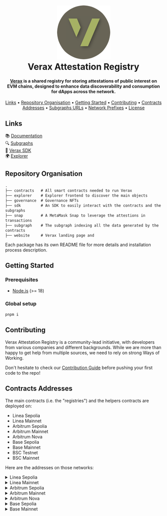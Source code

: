 <h1 align="center">
  <br>
  <a href="https://docs.ver.ax/"><img src="https://raw.githubusercontent.com/Consensys/linea-attestation-registry/dev/doc/verax-logo-circle.png" alt="Verax"></a>
  <br>
  Verax Attestation Registry
  <br>
</h1>

<h4 align="center"><a href="https://docs.ver.ax/">Verax</a> is a shared registry for storing attestations of
public interest on EVM
chains, designed to enhance data discoverability and consumption for dApps across
the network.</h4>

<p align="center">
  <a href="#links">Links</a> •
  <a href="#repository-organisation">Repository Organisation</a> •
  <a href="#getting-started">Getting Started</a> •
  <a href="#contributing">Contributing</a> •
  <a href="#contracts-addresses">Contracts Addresses</a> •
  <a href="#subgraphs-urls">Subgraphs URLs</a> •
  <a href="#network-prefixes">Network Prefixes</a> •
  <a href="#license">License</a>
</p>

## Links

📚 [Documentation](https://docs.ver.ax/)  
🔍 [Subgraphs](#subgraphs-addresses)  
🧱 [Verax SDK](https://www.npmjs.com/package/@verax-attestation-registry/verax-sdk)  
🌍 [Explorer](https://explorer.ver.ax)

## Repository Organisation

```
.
├── contracts   # All smart contracts needed to run Verax
├── explorer    # Explorer frontend to discover the main objects
├── governance  # Governance NFTs
├── sdk         # An SDK to easily interact with the contracts and the subgraphs
├── snap        # A MetaMask Snap to leverage the attestions in transactions
├── subgraph    # The subgraph indexing all the data generated by the contracts
├── website     # Verax landing page and
```

Each package has its own README file for more details and installation process description.

## Getting Started

### Prerequisites

- [Node.js](https://nodejs.org/en/) (>= 18)

### Global setup

```bash
pnpm i
```

## Contributing

Verax Attestation Registry is a community-lead initiative, with developers from various companies and different
backgrounds. While we are more than happy to get help from multiple sources, we need to rely on strong Ways of Working.

Don't hesitate to check our [Contribution Guide](./CONTRIBUTING.md) before pushing your first code to the repo!

## Contracts Addresses

The main contracts (i.e. the "registries") and the helpers contracts are deployed on:

- Linea Sepolia
- Linea Mainnet
- Arbitrum Sepolia
- Arbitrum Mainnet
- Arbitrum Nova
- Base Sepolia
- Base Mainnet
- BSC Testnet
- BSC Mainnet

Here are the addresses on those networks:

<details>
  <summary>Linea Sepolia</summary>

- Router =
  [0xAfA952790492DDeB474012cEA12ba34B788ab39F](https://sepolia.lineascan.build/address/0xAfA952790492DDeB474012cEA12ba34B788ab39F)
- AttestationRegistry =
  [0xDaf3C3632327343f7df0Baad2dc9144fa4e1001F](https://sepolia.lineascan.build/address/0xDaf3C3632327343f7df0Baad2dc9144fa4e1001F)
- ModuleRegistry =
  [0x3C443B9f0c8ed3A3270De7A4815487BA3223C2Fa](https://sepolia.lineascan.build/address/0x3C443B9f0c8ed3A3270De7A4815487BA3223C2Fa)
- PortalRegistry =
  [0xF35fe79104e157703dbCC3Baa72a81A99591744D](https://sepolia.lineascan.build/address/0xF35fe79104e157703dbCC3Baa72a81A99591744D)
- SchemaRegistry =
  [0x90b8542d7288a83EC887229A7C727989C3b56209](https://sepolia.lineascan.build/address/0x90b8542d7288a83EC887229A7C727989C3b56209)

</details>

<details>
  <summary>Linea Mainnet</summary>

- Router =
  [0x4d3a380A03f3a18A5dC44b01119839D8674a552E](https://lineascan.build/address/0x4d3a380A03f3a18A5dC44b01119839D8674a552E)
- AttestationRegistry =
  [0x3de3893aa4Cdea029e84e75223a152FD08315138](https://lineascan.build/address/0x3de3893aa4Cdea029e84e75223a152FD08315138)
- ModuleRegistry =
  [0xf851513A732996F22542226341748f3C9978438f](https://lineascan.build/address/0xf851513A732996F22542226341748f3C9978438f)
- PortalRegistry =
  [0xd5d61e4ECDf6d46A63BfdC262af92544DFc19083](https://lineascan.build/address/0xd5d61e4ECDf6d46A63BfdC262af92544DFc19083)
- SchemaRegistry =
  [0x0f95dCec4c7a93F2637eb13b655F2223ea036B59](https://lineascan.build/address/0x0f95dCec4c7a93F2637eb13b655F2223ea036B59)
- AttestationReader =
  [0x40871e247CF6b8fd8794c9c56bB5c2b8a4FA3B6c](https://lineascan.build/address/0x40871e247CF6b8fd8794c9c56bB5c2b8a4FA3B6c)

</details>

<details>
  <summary>Arbitrum Sepolia</summary>

- Router =
  [0x374B686137eC0DB442a8d833451f8C12cD4B5De4](https://sepolia.arbiscan.io/address/0x374B686137eC0DB442a8d833451f8C12cD4B5De4)
- AttestationRegistry =
  [0xee5e23492bf49C1F4CF0676b3bF49d78A6dD61c5](https://sepolia.arbiscan.io/address/0xee5e23492bf49C1F4CF0676b3bF49d78A6dD61c5)
- ModuleRegistry =
  [0xEC572277d4E87a64DcfA774ED219Dd4E69E4BDc6](https://sepolia.arbiscan.io/address/0xEC572277d4E87a64DcfA774ED219Dd4E69E4BDc6)
- PortalRegistry =
  [0x1ceb52584B6C45C7049dc7fDC476bC138E4beaDE](https://sepolia.arbiscan.io/address/0x1ceb52584B6C45C7049dc7fDC476bC138E4beaDE)
- SchemaRegistry =
  [0x025531b655D9EE335B8E6cc4C118b313f26ACc8F](https://sepolia.arbiscan.io/address/0x025531b655D9EE335B8E6cc4C118b313f26ACc8F)
- AttestationReader =
  [0xBdC45324AB9A7e82Ae15324a3d8352b513Ee2788](https://sepolia.arbiscan.io/address/0xBdC45324AB9A7e82Ae15324a3d8352b513Ee2788)

</details>

<details>
  <summary>Arbitrum Mainnet</summary>

- Router =
  [0xa77196867bB03D04786EF636cDdD82f37A1248a9](https://arbiscan.io/address/0xa77196867bB03D04786EF636cDdD82f37A1248a9)
- AttestationRegistry =
  [0x335E9719e8eFE2a19A92E07BC4836160fC31cd7C](https://arbiscan.io/address/0x335E9719e8eFE2a19A92E07BC4836160fC31cd7C)
- ModuleRegistry =
  [0x3acF4daAB6cbc01546Dd4a96c9665B398d48A4ba](https://arbiscan.io/address/0x3acF4daAB6cbc01546Dd4a96c9665B398d48A4ba)
- PortalRegistry =
  [0x4042D0A54f997EE3a1b0F51e4813654199BFd8bD](https://arbiscan.io/address/0x4042D0A54f997EE3a1b0F51e4813654199BFd8bD)
- SchemaRegistry =
  [0xE96072F46EA0e42e538762dDc0aFa4ED8AE6Ec27](https://arbiscan.io/address/0xE96072F46EA0e42e538762dDc0aFa4ED8AE6Ec27)
- AttestationReader =
  [0x324C060A26444c3fB9B93e03d31e8cfF4b1715C1](https://arbiscan.io/address/0x324C060A26444c3fB9B93e03d31e8cfF4b1715C1)

</details>

<details>
  <summary>Arbitrum Nova</summary>

- Router =
  [0xC81B5149D9Cd49195D00EFb16FED89f3Ba78E03B](https://nova.arbiscan.io/address/0xc81b5149d9cd49195d00efb16fed89f3ba78e03b)
- AttestationRegistry =
  [0xB9Cf26ED827Eb4A7079e8dedB0ea93D932A2e3e8](https://nova.arbiscan.io/address/0xB9Cf26ED827Eb4A7079e8dedB0ea93D932A2e3e8)
- ModuleRegistry =
  [0x46F7471cd2C1d69Cb5e62c1a34F3fCAf81304Fc3](https://nova.arbiscan.io/address/0x46F7471cd2C1d69Cb5e62c1a34F3fCAf81304Fc3)
- PortalRegistry =
  [0xADc8da3d3388dEe74C7134fC4AEe1cF866Da5d38](https://nova.arbiscan.io/address/0xADc8da3d3388dEe74C7134fC4AEe1cF866Da5d38)
- SchemaRegistry =
  [0x9b5BABcEbf0E8550da1eCDe5674783179B6557FB](https://nova.arbiscan.io/address/0x9b5BABcEbf0E8550da1eCDe5674783179B6557FB)
- AttestationReader =
  [0x7A22D0Fba31a4d5b5E4F5263379B4dbf3707b48c](https://nova.arbiscan.io/address/0x7A22D0Fba31a4d5b5E4F5263379B4dbf3707b48c)

</details>

<details>
  <summary>Base Sepolia</summary>

- Router =
  [0xE235826514945186227918325D3E5b5f873861A6](https://sepolia.basescan.org/address/0xE235826514945186227918325D3E5b5f873861A6)
- AttestationRegistry =
  [0x374B686137eC0DB442a8d833451f8C12cD4B5De4](https://sepolia.basescan.org/address/0x374B686137eC0DB442a8d833451f8C12cD4B5De4)
- ModuleRegistry =
  [0xEC572277d4E87a64DcfA774ED219Dd4E69E4BDc6](https://sepolia.basescan.org/address/0xEC572277d4E87a64DcfA774ED219Dd4E69E4BDc6)
- PortalRegistry =
  [0x025531b655D9EE335B8E6cc4C118b313f26ACc8F](https://sepolia.basescan.org/address/0x025531b655D9EE335B8E6cc4C118b313f26ACc8F)
- SchemaRegistry =
  [0x66D2F3DCc970343b83a6263E20832184fa71CFe7](https://sepolia.basescan.org/address/0x66D2F3DCc970343b83a6263E20832184fa71CFe7)

</details>

<details>
  <summary>Base Mainnet</summary>

- Router =
  [0x63b2d528805Fc9373586366705852FA89debd4d0](https://basescan.org/address/0x63b2d528805Fc9373586366705852FA89debd4d0)
- AttestationRegistry =
  [0xA0080DBd35711faD39258E45d9A5D798852b05D4](https://basescan.org/address/0xA0080DBd35711faD39258E45d9A5D798852b05D4)
- ModuleRegistry =
  [0xAd0C12db58098A6665CBEf48f60eB67d81d1F1ff](https://basescan.org/address/0xAd0C12db58098A6665CBEf48f60eB67d81d1F1ff)
- PortalRegistry =
  [0xcbf28432C25B400E645F0EaC05F8954e8EE7c0d6](https://basescan.org/address/0xcbf28432C25B400E645F0EaC05F8954e8EE7c0d6)
- SchemaRegistry =
  [0x8081dCd745f160c148Eb5be510F78628A0951c31](https://basescan.org/address/0x8081dCd745f160c148Eb5be510F78628A0951c31)

<details>
  <summary>BSC Testnet</summary>

- Router =
  [0x90b8542d7288a83EC887229A7C727989C3b56209](https://testnet.bscscan.com/address/0x90b8542d7288a83EC887229A7C727989C3b56209)
- AttestationRegistry =
  [0x5Cc4029f0dDae1FFE527385459D06d81DFD50EEe](https://testnet.bscscan.com/address/0x5Cc4029f0dDae1FFE527385459D06d81DFD50EEe)
- ModuleRegistry =
  [0x6c46c245918d4fcfC13F0a9e2e49d4E2739A353a](https://testnet.bscscan.com/address/0x6c46c245918d4fcfC13F0a9e2e49d4E2739A353a)
- PortalRegistry =
  [0xA4a7517F62216BD42e42a67dF09C25adc72A5897](https://testnet.bscscan.com/address/0xA4a7517F62216BD42e42a67dF09C25adc72A5897)
- SchemaRegistry =
  [0x51929da151eC2C5a5881C750E5b9941eACC46c1d](https://testnet.bscscan.com/address/0x51929da151eC2C5a5881C750E5b9941eACC46c1d)

</details>

<details>
  <summary>BSC</summary>

- Router =
  [0x7a5C1fAC7fF9908a8b2ED479e060619213116A47](https://bscscan.com/address/0x7a5C1fAC7fF9908a8b2ED479e060619213116A47)
- AttestationRegistry =
  [0x3D8A3a8FF21bD295dbBD5319C399e2C4FD27F261](https://bscscan.com/address/0x3D8A3a8FF21bD295dbBD5319C399e2C4FD27F261)
- ModuleRegistry =
  [0xD70a06f7A0f197D55Fa841fcF668782b2B8266eB](https://bscscan.com/address/0xD70a06f7A0f197D55Fa841fcF668782b2B8266eB)
- PortalRegistry =
  [0xb2553A7E443DFA7C9dEc01D327FdDff1A5eF59b0](https://bscscan.com/address/0xb2553A7E443DFA7C9dEc01D327FdDff1A5eF59b0)
- SchemaRegistry =
  [0x29205492435E1b06B20CeAeEC4AC41bcF595DFFd](https://bscscan.com/address/0x29205492435E1b06B20CeAeEC4AC41bcF595DFFd)

</details>

<details>
  <summary>BSC Testnet</summary>

- Router =
  [0x90b8542d7288a83EC887229A7C727989C3b56209](https://testnet.bscscan.com/address/0x90b8542d7288a83EC887229A7C727989C3b56209)
- AttestationRegistry =
  [0x5Cc4029f0dDae1FFE527385459D06d81DFD50EEe](https://testnet.bscscan.com/address/0x5Cc4029f0dDae1FFE527385459D06d81DFD50EEe)
- ModuleRegistry =
  [0x6c46c245918d4fcfC13F0a9e2e49d4E2739A353a](https://testnet.bscscan.com/address/0x6c46c245918d4fcfC13F0a9e2e49d4E2739A353a)
- PortalRegistry =
  [0xA4a7517F62216BD42e42a67dF09C25adc72A5897](https://testnet.bscscan.com/address/0xA4a7517F62216BD42e42a67dF09C25adc72A5897)
- SchemaRegistry =
  [0x51929da151eC2C5a5881C750E5b9941eACC46c1d](https://testnet.bscscan.com/address/0x51929da151eC2C5a5881C750E5b9941eACC46c1d)

</details>

<details>
  <summary>BSC</summary>

- Router =
  [0x7a5C1fAC7fF9908a8b2ED479e060619213116A47](https://bscscan.com/address/0x7a5C1fAC7fF9908a8b2ED479e060619213116A47)
- AttestationRegistry =
  [0x3D8A3a8FF21bD295dbBD5319C399e2C4FD27F261](https://bscscan.com/address/0x3D8A3a8FF21bD295dbBD5319C399e2C4FD27F261)
- ModuleRegistry =
  [0xD70a06f7A0f197D55Fa841fcF668782b2B8266eB](https://bscscan.com/address/0xD70a06f7A0f197D55Fa841fcF668782b2B8266eB)
- PortalRegistry =
  [0xb2553A7E443DFA7C9dEc01D327FdDff1A5eF59b0](https://bscscan.com/address/0xb2553A7E443DFA7C9dEc01D327FdDff1A5eF59b0)
- SchemaRegistry =
  [0x29205492435E1b06B20CeAeEC4AC41bcF595DFFd](https://bscscan.com/address/0x29205492435E1b06B20CeAeEC4AC41bcF595DFFd)

</details>

## Subgraphs URLs

- [Linea Sepolia](https://api.studio.thegraph.com/query/67521/verax-v1-linea-sepolia/v0.0.12)
- [Linea Mainnet](https://graph-query.linea.build/subgraphs/name/Consensys/linea-attestation-registry/graphql)
- [Linea Mainnet (Backup)](https://api.studio.thegraph.com/query/67521/verax-v1-linea/v0.0.1)
- [Arbitrum Sepolia](https://api.studio.thegraph.com/query/67521/verax-v1-arbitrum-sepolia/v0.0.2)
- [Arbitrum Mainnet](https://api.studio.thegraph.com/query/67521/verax-v1-arbitrum/v0.0.1)
- [Arbitrum Nova](https://api.goldsky.com/api/public/project_clwsa54350ydv01wjbq5r17v1/subgraphs/verax-v1-arbitrum-nova/0.0.4/gn)
- [Base Sepolia](https://api.studio.thegraph.com/query/67521/verax-v1-base-sepolia/v0.0.2)
- [Base Mainnet](https://api.studio.thegraph.com/query/67521/verax-v1-base/v0.0.2)
- [BSC Testnet](https://api.studio.thegraph.com/query/67521/verax-v1-bsc-testnet/v0.0.1)
- [BSC Mainnet](https://api.studio.thegraph.com/query/67521/verax-v1-bsc/v0.0.1)

## Network Prefixes

To easily differentiate the networks on which an attestation has been made, we use network prefixes for the Attestation
ID. This prefix is defined in the `contracts/script/utils.ts` file.

- Linea Sepolia - `0x0000`
- Linea Mainnet - `0x0000`
- Arbitrum Sepolia - `0x0001`
- Arbitrum Mainnet - `0x0001`
- Arbitrum Nova - `0x0002`
- Base Sepolia - `0x0005`
- Base Mainnet - `0x0005`
- BSC Testnet - `0x0006`
- BSC Mainnet - `0x0006`

## License

[MIT](./LICENSE)
